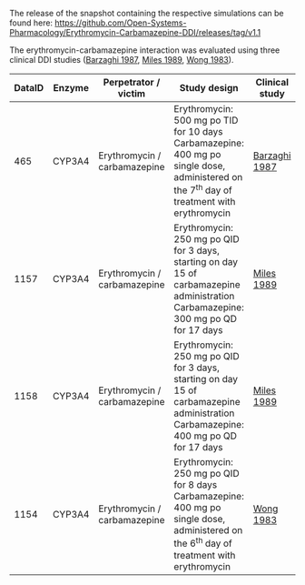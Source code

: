The release of the snapshot containing the respective simulations can be found here:
https://github.com/Open-Systems-Pharmacology/Erythromycin-Carbamazepine-DDI/releases/tag/v1.1

The erythromycin-carbamazepine interaction was evaluated using three clinical DDI studies ([Barzaghi 1987](#4-references), [Miles 1989](#4-references), [Wong 1983](#4-references)).

| DataID | Enzyme | Perpetrator / victim         | Study design                                                                                                                                             | Clinical study                 |
| ------ | ------ | ---------------------------- | -------------------------------------------------------------------------------------------------------------------------------------------------------- | ------------------------------ |
| 465    | CYP3A4 | Erythromycin / carbamazepine | Erythromycin: 500 mg po TID for 10 days<br />Carbamazepine: 400 mg po single dose, administered on the 7<sup>th</sup> day of treatment with erythromycin | [Barzaghi 1987](#4-references) |
| 1157   | CYP3A4 | Erythromycin / carbamazepine | Erythromycin: 250 mg po QID for 3 days, starting on day 15 of carbamazepine administration<br />Carbamazepine: 300 mg po QD for 17 days                  | [Miles 1989](#4-references)    |
| 1158   | CYP3A4 | Erythromycin / carbamazepine | Erythromycin: 250 mg po QID for 3 days, starting on day 15 of carbamazepine administration<br />Carbamazepine: 400 mg po QD for 17 days                  | [Miles 1989](#4-references)    |
| 1154   | CYP3A4 | Erythromycin / carbamazepine | Erythromycin: 250 mg po QID for 8 days<br />Carbamazepine: 400 mg po single dose, administered on the 6<sup>th</sup> day of treatment with erythromycin  | [Wong 1983](#4-references)     |
